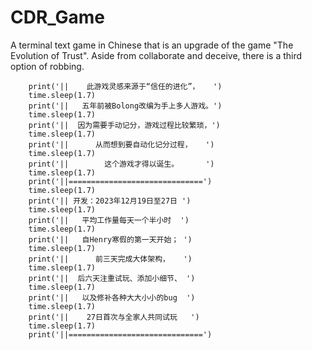# CDR_Game
A terminal text game in Chinese that is an upgrade of the game "The Evolution of Trust". Aside from collaborate and deceive, there is a third option of robbing.

        print('||    此游戏灵感来源于“信任的进化”，   ')
        time.sleep(1.7)
        print('||   五年前被Bolong改编为手上多人游戏。')
        time.sleep(1.7)
        print('||  因为需要手动记分，游戏过程比较繁琐，')
        time.sleep(1.7)
        print('||      从而想到要自动化记分过程，   ')
        time.sleep(1.7)
        print('||        这个游戏才得以诞生。      ')
        time.sleep(1.7)
        print('||==============================')
        time.sleep(1.7)
        print('|| 开发：2023年12月19日至27日 ')
        time.sleep(1.7)
        print('||   平均工作量每天一个半小时  ')
        time.sleep(1.7)
        print('||   自Henry寒假的第一天开始； ')
        time.sleep(1.7)
        print('||      前三天完成大体架构，   ')
        time.sleep(1.7)
        print('||  后六天注重试玩、添加小细节、 ')
        time.sleep(1.7)
        print('||   以及修补各种大大小小的bug  ')
        time.sleep(1.7)
        print('||    27日首次与全家人共同试玩   ')
        time.sleep(1.7)
        print('||==============================')
